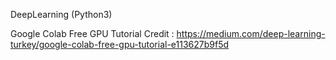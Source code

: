 DeepLearning (Python3) 

Google Colab Free GPU Tutorial
Credit : https://medium.com/deep-learning-turkey/google-colab-free-gpu-tutorial-e113627b9f5d




